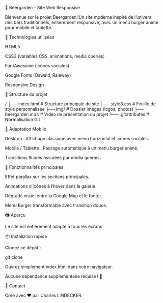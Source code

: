 🍺 Beergarden - Site Web Responsive

Bienvenue sur le projet Beergarden !Un site moderne inspiré de l’univers des bars traditionnels, entièrement responsive, avec un menu burger animé pour mobile et tablette.

🚀 Technologies utilisées

HTML5

CSS3 (variables CSS, animations, media queries)

FontAwesome (icônes sociales)

Google Fonts (Oswald, Raleway)

Responsive Design

🧹 Structure du projet

/
├── index.html        # Structure principale du site
├── style3.css        # Feuille de style personnalisée
├── img/              # Dossier images (logos, photos)
├── beergarden.mp4    # Vidéo de présentation du projet
└── .gitattributes    # Normalisation Git

📱 Adaptation Mobile

Desktop : Affichage classique avec menu horizontal et icônes sociales.

Mobile / Tablette : Passage automatique à un menu burger animé.

Transitions fluides assurées par media queries.

🎨 Fonctionnalités principales

Effet parallax sur les sections principales.

Animations d’icônes à l’hover dans la galerie.

Dégradé visuel entre la Google Map et le footer.

Menu Burger transformable avec transition douce.

📷 Aperçu



Le site est entièrement adapté à tous les écrans.

📦 Installation rapide

Clonez ce dépôt :

git clone <repo-url>

Ouvrez simplement index.html dans votre navigateur.

Aucune dépendance supplémentaire requise ! 🚀

💬 Contact

Créé avec ❤️ par Charles LINDECKER.

